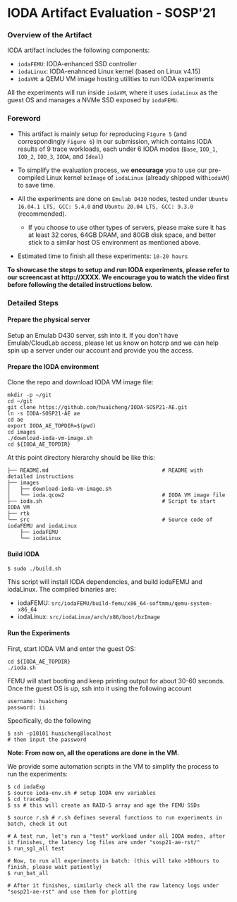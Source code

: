 
# IODA Artifact Evaluation - SOSP'21 #

### Overview of the Artifact

IODA artifact includes the following components:

- ``iodaFEMU``: IODA-enhanced SSD controller
- ``iodaLinux``: IODA-enahnced Linux kernel (based on Linux v4.15)
- ``iodaVM``: a QEMU VM image hosting utilities to run IODA experiments

All the experiments will run inside ``iodaVM``, where it uses ``iodaLinux``
as the guest OS and manages a NVMe SSD exposed by ``iodaFEMU``. 

### Foreword ###

- This artifact is mainly setup for reproducing ``Figure 5`` (and
  correspondingly ``Figure 6``) in our submission, which contains IODA results
  of 9 trace workloads, each under 6 IODA modes (``Base``, ``IOD_1``,
  ``IOD_2``, ``IOD_3``, ``IODA``, and ``Ideal``)

- To simplify the evaluation process, we **encourage** you to use our
  pre-compiled Linux kernel ``bzImage`` of ``iodaLinux`` (already shipped
  with``iodaVM``) to save time. 

- All the experiments are done on ``Emulab D430`` nodes, tested under ``Ubuntu
  16.04.1 LTS, GCC: 5.4.0`` and ``Ubuntu 20.04 LTS, GCC: 9.3.0`` (recommended).
  - If you choose to use other types of servers, please make sure it has at
    least 32 cores, 64GB DRAM, and 80GB disk space, and better stick to a
    similar host OS environment as mentioned above.

- Estimated time to finish all these experiments: ``10-20 hours``

**To showcase the steps to setup and run IODA experiments, please refer to our
screencast at http://XXXX. We encourage you to watch the video first before
following the detailed instructions below.**

### Detailed Steps

#### Prepare the physical server

Setup an Emulab D430 server, ssh into it. If you don't have Emulab/CloudLab
access, please let us know on hotcrp and we can help spin up a server under our
account and provide you the access.

#### Prepare the IODA environment

Clone the repo and download IODA VM image file: 

```
mkdir -p ~/git
cd ~/git
git clone https://github.com/huaicheng/IODA-SOSP21-AE.git
ln -s IODA-SOSP21-AE ae
cd ae
export IODA_AE_TOPDIR=$(pwd)
cd images
./download-ioda-vm-image.sh
cd ${IODA_AE_TOPDIR}
```
At this point directory hierarchy should be like this:

```
├── README.md                                    # README with detailed instructions
├── images
│   ├── download-ioda-vm-image.sh
│   └── ioda.qcow2                               # IODA VM image file
├── ioda.sh                                      # Script to start IODA VM
├── rtk
└── src                                          # Source code of iodaFEMU and iodaLinux
    ├── iodaFEMU
    └── iodaLinux
```


#### Build IODA

```
$ sudo ./build.sh
```
This script will install IODA dependencies, and build iodaFEMU and iodaLinux.
The compiled binaries are:

- iodaFEMU: ``src/iodaFEMU/build-femu/x86_64-softmmu/qemu-system-x86_64``
- iodaLinux: ``src/iodaLinux/arch/x86/boot/bzImage``

#### Run the Experiments

First, start IODA VM and enter the guest OS:

```
cd ${IODA_AE_TOPDIR}
./ioda.sh
```

FEMU will start booting and keep printing output for about 30-60 seconds. Once
the guest OS is up, ssh into it using the following account

    username: huaicheng
    password: ii

Specifically, do the following

```
$ ssh -p10101 huaicheng@localhost
# then input the password
```

**Note: From now on, all the operations are done in the VM.**

We provide some automation scripts in the VM to simplify the process to run the
experiments:

```
$ cd iodaExp
$ source ioda-env.sh # setup IODA env variables
$ cd traceExp
$ ss # this will create an RAID-5 array and age the FEMU SSDs

$ source r.sh # r.sh defines several functions to run experiments in batch, check it out

# A test run, let's run a "test" workload under all IODA modes, after it finishes, the latency log files are under "sosp21-ae-rst/"
$ run_sgl_all test

# Now, to run all experiments in batch: (this will take >10hours to finish, please wait patiently)
$ run_bat_all 

# After it finishes, similarly check all the raw latency logs under "sosp21-ae-rst" and use them for plotting
```
